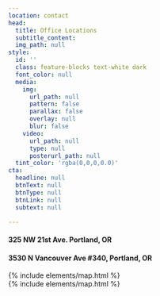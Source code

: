 ```yaml
---
location: contact
head:
  title: Office Locations
  subtitle_content:
  img_path: null
style:
  id: ''
  class: feature-blocks text-white dark
  font_color: null
  media:
    img:
      url_path: null
      pattern: false
      parallax: false
      overlay: null
      blur: false
    video:
      url_path: null
      type: null
      posterurl_path: null
  tint_color: 'rgba(0,0,0,0.0)'
cta:
  headline: null
  btnText: null
  btnType: null
  btnLink: null
  subtext: null

---
```

<div class="d-flex align-items-center row">
<div class="col-12"><!-- <p>My current openings for 50 minute sessions are on Mondays and Fridays.</p>
<p>I am available for phone consultations other days of the week.</p> -->
<h4 class="text-center">325 NW 21st Ave. Portland, OR</h4>
<h4 class="text-center">3530 N Vancouver Ave #340, Portland, OR</h4>
</div>
<div class="col-md-8 offset-md-2">
{% include elements/map.html %}
</div>
<div class="col-md-8 offset-md-2">{% include elements/map.html %}</div>
</div>
